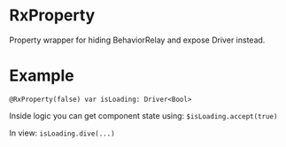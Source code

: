 # RxProperty

Property wrapper for hiding BehaviorRelay and expose Driver instead.

# Example

`@RxProperty(false) var isLoading: Driver<Bool>`

Inside logic you can get component state using: 
 `$isLoading.accept(true)`
 
 In view:
 `isLoading.dive(...)`
